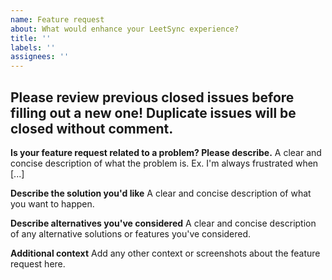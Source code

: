 ```yaml
---
name: Feature request
about: What would enhance your LeetSync experience?
title: ''
labels: ''
assignees: ''
---
```


## Please review previous closed issues before filling out a new one! Duplicate issues will be closed without comment.

**Is your feature request related to a problem? Please describe.**
A clear and concise description of what the problem is. Ex. I'm always frustrated when [...]

**Describe the solution you'd like**
A clear and concise description of what you want to happen.

**Describe alternatives you've considered**
A clear and concise description of any alternative solutions or features you've considered.

**Additional context**
Add any other context or screenshots about the feature request here.
